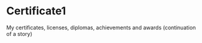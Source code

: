 # Certificate1
My certificates, licenses, diplomas, achievements and awards (continuation of a story)

